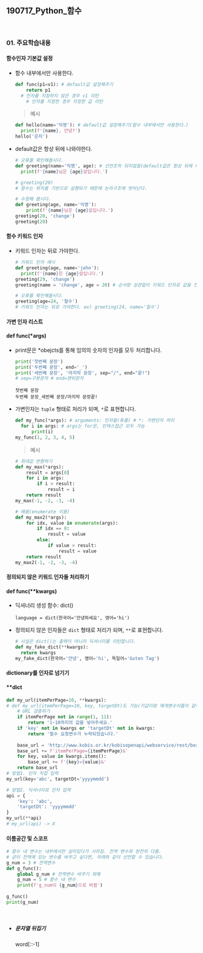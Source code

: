 ## 190717_Python_함수

<br>

### 01. 주요학습내용

#### **함수인자 기본값 설정**

- 함수 내부에서만 사용한다.

  ```python
  def func(p1=v1): # default값 설정해주기
      return p1 
  	# 인자를 지정하지 않은 경우 v1 리턴
      # 인자를 지정한 경우 지정한 값 리턴
  ```

  > 예시

  ```python
  def hello(name='익명'): # default값 설정해주기(함수 내부에서만 사용한다.)
  	print(f'{name}, 안녕?')
  hello('은지')
  ```

- default값은 항상 뒤에 나와야한다.

  ```python
  # 오류를 확인해봅시다.
  def greeting(name='익명', age): # 선언조차 되지않음(default값은 항상 뒤에 나와야함)
  	print(f'{name}님은 {age}살입니다.')
  
  # greeting(20)
  # 함수는 위치를 기반으로 실행되기 때문에 논리구조에 벗어난다.
  ```
  
  ```python
  # 수정해 봅시다.
  def greeting(age, name='익명'):
      print(f'{name}님은 {age}살입니다.')
  greeting(20, 'change')
  greeting(20)
  ```
#### **함수 키워드 인자**

- 키워드 인자는 뒤로 가야한다.

  ```python
  # 키워드 인자 예시
  def greeting(age, name='john'):
  	print(f'{name}은 {age}살입니다.')
  greeting(29, 'change')
  greeting(name = 'change', age = 20) # 순서랑 상관없이 키워드 인자로 값을 전달
  ```

  ```python
  # 오류를 확인해봅시다.
  greeting(age=24, '철수') 
  # 키워드 인자는 뒤로 가야한다. ex) greeting(24, name='철수')
  ```

#### 가변 인자 리스트 

#### def func(*args)

- print문은 *obejcts를 통해 임의의 숫자의 인자를 모두 처리합니다.

  ```python
  print('첫번째 문장')
  print('두번째 문장', end='_')
  print('세번째 문장', '마지막 문장', sep="/", end="끝!")
  # sep=구분문자 # end=맨뒤문자
  ```
  
  ```
  첫번째 문장
  두번째 문장_세번째 문장/마지막 문장끝!
  ```

- 가변인자는 `tuple` 형태로 처리가 되며, `*`로 표현합니다.

  ```python
  def my_func(*args): # arguments: 인자들(튜플) # *: 가변인자 의미
  	for i in args: # args는 for문, 인덱스접근 모두 가능
  		print(i)
  my_func(1, 2, 3, 4, 5)
  ```

  > 예시

  ```python
  # 최대값 반환하기
  def my_max(*args):
      result = args[0]
      for i in args:
          if i > result:
              result = i
      return result
  my_max(-1, -2, -3, -4)
  
  # 배움(enumerate 이용)
  def my_max2(*args):
      for idx, value in enumerate(args):
          if idx == 0:
              result = value
          else:
              if value > result:
                  result = value
      return result
  my_max2(-1, -2, -3, -4)
  ```

#### 정의되지 않은 키워드 인자들 처리하기 

#### def func(**kwargs)

- 딕셔너리 생성 함수:  dict()

  ```
  language = dict(한국어='안녕하세요', 영어='hi')
  ```

- 정의되지 않은 인자들은 `dict` 형태로 처리가 되며, `**`로 표현합니다.

  ```python
  # 사실은 dict()는 출력이 아니라 딕셔너리를 리턴합니다. 
  def my_fake_dict(**kwargs):
  	return kwargs
  my_fake_dict(한국어='안녕', 영어='hi', 독일어='Guten Tag')
  ```

#### dictionary를 인자로 넘기기

#### **dict

```python
def my_url(itemPerPage=10, **kwargs): 
# def my_url(itemPerPage=10, key, targetDt)도 가능(키값이랑 매개변수이름이 같아야함)
    # URL 검증하기
    if itemPerPage not in range(1, 11):
        return '1~10까지의 값을 넣어주세요.'
    if 'key' not in kwargs or 'targetDt' not in kwargs:
        return '필수 요청변수가 누락되었습니다.'
    
    base_url = 'http://www.kobis.or.kr/kobisopenapi/webservice/rest/boxoffice/searchDailyBoxOfficeList.json?'
    base_url += f'itemPerPage={itemPerPage}&'
    for key, value in kwargs.items():
        base_url += f'{key}={value}&'
    return base_url
# 방법1. 인자 직접 입력
my_url(key='abc', targetDt='yyyymmdd') 

# 방법2. 딕셔너리로 인자 입력
api = {
    'key': 'abc',
    'targetDt': 'yyyymmdd'
}
my_url(**api) 
# my_url(api) -> X
```

#### 이름공간 및 스코프

```python
# 함수 내 변수는 내부에서만 살아있다가 사라짐. 전역 변수와 완전히 다름.
# 굳이 전역에 있는 변수를 바꾸고 싶다면, 아래와 같이 선언할 수 있습니다.
g_num = 3 # 전역변수
def g_func():
    global g_num # 전역변수 바꾸기 위해
    g_num = 5 # 함수 내 변수
    print(f'g_num이 {g_num}으로 바뀜')
    
g_func()
print(g_num)
```

<br>

- ##### 문자열  뒤집기

  word[::-1]





